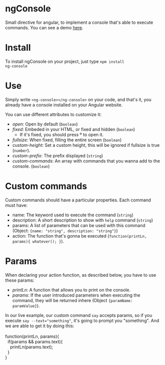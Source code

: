 # ngConsole
Small directive for angular, to implement a console that's able to execute commands. You can see a demo <a href="http://imperdiblesoft.github.io/ngConsole/demo/" target="_blank">here</a>.

# Install
To install ngConsole on your project, just type <code>npm install ng-console</code>

# Use
Simply write <code>&lt;ng-console&gt;&lt;/ng-console&gt;</code> on your code, and that's it,
you already have a console installed on your Angular website.

You can use different attributes to customize it:
* *open*: Open by default (<code>boolean</code>)
* *fixed*: Embeded in your HTML, or fixed and hidden (<code>boolean</code>)
  * If it's fixed, you should press º to open it.
* *fullsize*: When fixed, filling the entire screen (<code>boolean</code>)
* *custom-height*: Set a custom height, this will be ignored if fullsize is true (<code>number</code>).
* *custom-prefix*: The prefix displayed (<code>string</code>)
* *custom-commands*: An array with commands that you wanna add to the console. (<code>boolean</code>)

# Custom commands
Custom commands should have a particular properties. Each command must have:
* name: The keyword used to execute the command (<code>string</code>)
* description: A short description to show with <code>help</code> command (<code>string</code>)
* params: A list of parameters that can be used with this command (Object: <code>{name: "string", description: "string"}</code>)
* action: The function that's gonna be executed (<code>function(printLn, params){ whatever(); }</code>). 

# Params
When declaring your action function, as described below, you have to use these params:
* *printLn*: A function that allows you to print on the console.
* *params*: If the user introduced parameters when executing the command, they will be returned inhere (Object <code>{paramName: paramValue}</code>).

In our live example, our custom command <code>say</code> accepts params, so if you execute <code>say --text="something"</code>, it's going to prompt you "something". And we are able to get it by doing this: <br /><br />
function(printLn, params){ <br />
&nbsp;&nbsp;if(params && params.text){ <br />
&nbsp;&nbsp;&nbsp;&nbsp;printLn(params.text); <br />
&nbsp;&nbsp;} <br />
} <br />
